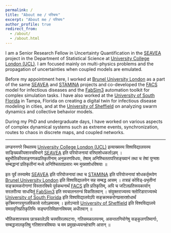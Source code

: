 ```yaml
---
permalink: /
title: "About me / परिचयः"
excerpt: "About me / परिचयः"
author_profile: true
redirect_from: 
  - /about/
  - /about.html
---
```


I am a Senior Research Fellow in Uncertainty Quantification in the [SEAVEA](https://www.seavea-project.org/) project in the Department of Statistical Science at [University College London (UCL)](https://www.ucl.ac.uk/statistics/department-statistical-science). I am focused mainly on multi-physics problems and the propagation of uncertainties when coupled models are emulated.

Before my appointment here, I worked at [Brunel University London](https://www.brunel.ac.uk/computer-science) as a part of the same [SEAVEA](https://www.seavea-project.org/) and [STAMINA](https://stamina-project.eu/) projects and co-developed the [FACS](https://facs.readthedocs.io/en/latest/) model for infectious diseases and the [FabSim3](https://fabsim3.readthedocs.io/en/latest/) automation toolkit for complex simulation tasks. I have also worked at the [University of South Florida](https://health.usf.edu/publichealth) in Tampa, Florida on creating a digital twin for infectious disease modeling in cities, and at the [University of Sheffield](https://www.sheffield.ac.uk/dcs) on analyzing swarm dynamics and collective behavior models.

During my PhD and undergraduate days, I have worked on various aspects of complex dynamical systems such as extreme events, synchronization, routes to chaos in discrete maps, and coupled networks.

---

लण्डननगरे स्थितस्य [University College London (UCL)](https://www.ucl.ac.uk/statistics/department-statistical-science) इत्याख्यस्य विश्वविद्यालयस्य साङ्ख्यिकीयशास्त्रविभागे [SEAVEA](https://www.seavea-project.org/) इति परियोजनायां वरिष्ठशोधकर्ताऽहम् । बहुभौतिकीयसङ्गणकप्रतिकृतीनाम् अनुकरणविधयः, तेषाम् अनिश्चिततापरिसङ्ख्यानं तथा च तेषां युग्मशः सम्बद्धानां प्रतिकृतीनां मध्ये अनिश्चितताप्रसारः मम मुख्यशोधविषयाः ॥

इतः पूर्वं तस्यामेव [SEAVEA](https://www.seavea-project.org/) इति परियोजनायां तथा च [STAMINA](https://stamina-project.eu/) इति परियोजनायां शोधकर्तृरूपेण [Brunel University London](https://www.brunel.ac.uk/computer-science) इति विश्वविद्यालयेन सह सम्बद्ध आसम् । तत्राहं कोविड्-प्रभृतीनां सङ्क्रामकरोगाणां विस्तारविषये पूर्वकथनार्थं [FACS](https://facs.readthedocs.io/en/latest/) इति प्रतिकृतिम्, अपि च जटिलप्रतिरूपकार्यान् सरलरीत्या साधयितुं [FabSim3](https://fabsim3.readthedocs.io/en/latest/) इति स्वचालनतन्त्रं विकसितवान् । संयुक्तराज्यस्य फ्लोरिडाराज्यस्थे [University of South Florida](https://health.usf.edu/publichealth) इति विश्वविद्यालयेऽपि सङ्क्रामकरोगप्रसारशोधार्थं कृत्रिमनगरयुगलविकासे रतोऽहमासम् । इतोऽप्याग्रे [University of Sheffield](https://www.sheffield.ac.uk/dcs) इति विश्वविद्यालये समग्रवृत्तिप्रतिकृतिभिः सङ्घगतिविज्ञानविषयम् अधीतवान् ॥

भौतिकशास्त्रस्य छात्रकालेऽपि चरमविरलघटनाः, गतिसमकालयनम्, असन्ततनियोगेषु सङ्कुलगतिमार्गाः, सम्बद्धजालकृतिषु गतिशास्त्रविषयाः च मम प्रमुखाध्ययनक्षेत्राणि आसन् ॥
